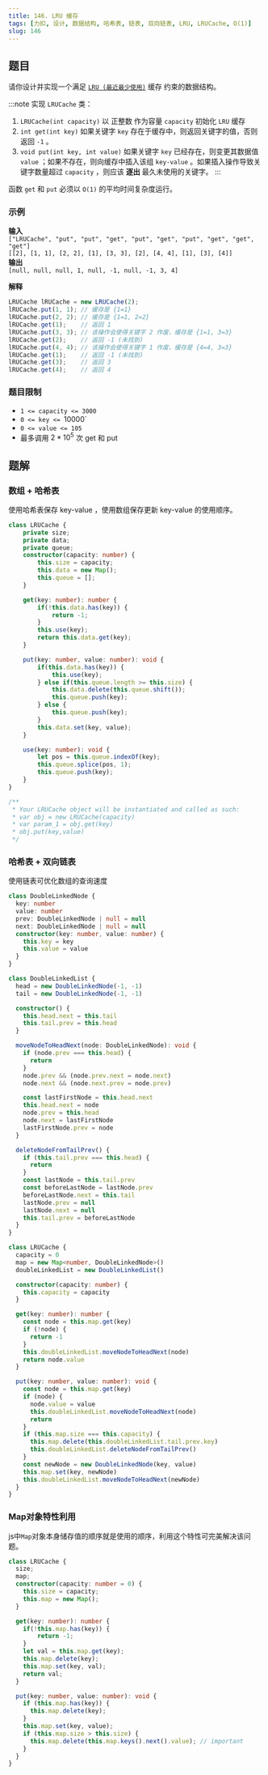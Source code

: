 ```yaml
---
title: 146. LRU 缓存
tags: [力扣, 设计, 数据结构, 哈希表, 链表, 双向链表, LRU, LRUCache, O(1)]
slug: 146
---
```

## 题目
请你设计并实现一个满足 [`LRU (最近最少使用)`](https://baike.baidu.com/item/LRU) 缓存 约束的数据结构。

:::note 实现 `LRUCache` 类：
1. `LRUCache(int capacity)` 以 正整数 作为容量 `capacity` 初始化 `LRU` 缓存
2. `int get(int key)` 如果关键字 `key` 存在于缓存中，则返回关键字的值，否则返回 `-1` 。
3. `void put(int key, int value)` 如果关键字 `key` 已经存在，则变更其数据值 `value` ；如果不存在，则向缓存中插入该组 `key-value` 。如果插入操作导致关键字数量超过 `capacity` ，则应该 **逐出** 最久未使用的关键字。
:::

函数 `get` 和 `put` 必须以 `O(1)` 的平均时间复杂度运行。

### 示例

**输入**  
`["LRUCache", "put", "put", "get", "put", "get", "put", "get", "get", "get"]`  
`[[2], [1, 1], [2, 2], [1], [3, 3], [2], [4, 4], [1], [3], [4]]`  
**输出**  
`[null, null, null, 1, null, -1, null, -1, 3, 4]`

**解释** 
```js
LRUCache lRUCache = new LRUCache(2);
lRUCache.put(1, 1); // 缓存是 {1=1}
lRUCache.put(2, 2); // 缓存是 {1=1, 2=2}
lRUCache.get(1);    // 返回 1
lRUCache.put(3, 3); // 该操作会使得关键字 2 作废，缓存是 {1=1, 3=3}
lRUCache.get(2);    // 返回 -1 (未找到)
lRUCache.put(4, 4); // 该操作会使得关键字 1 作废，缓存是 {4=4, 3=3}
lRUCache.get(1);    // 返回 -1 (未找到)
lRUCache.get(3);    // 返回 3
lRUCache.get(4);    // 返回 4
```

### 题目限制

- `1 <= capacity <= 3000` 
- `0 <= key <= `10000`
- `0 <= value <= 105` 
- 最多调用 $2 * 10^5$ 次 get 和 put

## 题解
### 数组 + 哈希表
使用哈希表保存 key-value ，使用数组保存更新 key-value 的使用顺序。

```ts
class LRUCache {
    private size;
    private data;
    private queue;
    constructor(capacity: number) {
        this.size = capacity;
        this.data = new Map();
        this.queue = [];
    }

    get(key: number): number {
        if(!this.data.has(key)) {
            return -1;
        }
        this.use(key);
        return this.data.get(key);
    }

    put(key: number, value: number): void {
        if(this.data.has(key)) {
            this.use(key);
        } else if(this.queue.length >= this.size) {
            this.data.delete(this.queue.shift());
            this.queue.push(key);
        } else {
            this.queue.push(key);
        }
        this.data.set(key, value);
    }

    use(key: number): void {
        let pos = this.queue.indexOf(key);
        this.queue.splice(pos, 1);
        this.queue.push(key);
    }
}

/**
 * Your LRUCache object will be instantiated and called as such:
 * var obj = new LRUCache(capacity)
 * var param_1 = obj.get(key)
 * obj.put(key,value)
 */
```

### 哈希表 + 双向链表
使用链表可优化数组的查询速度

```ts
class DoubleLinkedNode {
  key: number
  value: number
  prev: DoubleLinkedNode | null = null
  next: DoubleLinkedNode | null = null
  constructor(key: number, value: number) {
    this.key = key
    this.value = value
  }
}

class DoubleLinkedList {
  head = new DoubleLinkedNode(-1, -1)
  tail = new DoubleLinkedNode(-1, -1)

  constructor() {
    this.head.next = this.tail
    this.tail.prev = this.head
  }

  moveNodeToHeadNext(node: DoubleLinkedNode): void {
    if (node.prev === this.head) {
      return
    }
    node.prev && (node.prev.next = node.next)
    node.next && (node.next.prev = node.prev)

    const lastFirstNode = this.head.next
    this.head.next = node
    node.prev = this.head
    node.next = lastFirstNode
    lastFirstNode.prev = node
  }

  deleteNodeFromTailPrev() {
    if (this.tail.prev === this.head) {
      return
    }
    const lastNode = this.tail.prev
    const beforeLastNode = lastNode.prev
    beforeLastNode.next = this.tail
    lastNode.prev = null
    lastNode.next = null
    this.tail.prev = beforeLastNode
  }
}

class LRUCache {
  capacity = 0
  map = new Map<number, DoubleLinkedNode>()
  doubleLinkedList = new DoubleLinkedList()

  constructor(capacity: number) {
    this.capacity = capacity
  }

  get(key: number): number {
    const node = this.map.get(key)
    if (!node) {
      return -1
    }
    this.doubleLinkedList.moveNodeToHeadNext(node)
    return node.value
  }

  put(key: number, value: number): void {
    const node = this.map.get(key)
    if (node) {
      node.value = value
      this.doubleLinkedList.moveNodeToHeadNext(node)
      return
    }
    if (this.map.size === this.capacity) {
      this.map.delete(this.doubleLinkedList.tail.prev.key)
      this.doubleLinkedList.deleteNodeFromTailPrev()
    }
    const newNode = new DoubleLinkedNode(key, value)
    this.map.set(key, newNode)
    this.doubleLinkedList.moveNodeToHeadNext(newNode)
  }
}
```

### Map对象特性利用
js中`Map`对象本身储存值的顺序就是使用的顺序，利用这个特性可完美解决该问题。

```ts
class LRUCache {
  size;
  map;
  constructor(capacity: number = 0) {
    this.size = capacity;
    this.map = new Map();
  }

  get(key: number): number {
    if(!this.map.has(key)) {
        return -1;
    }
    let val = this.map.get(key);
    this.map.delete(key);
    this.map.set(key, val);
    return val;
  }

  put(key: number, value: number): void {
    if (this.map.has(key)) {
      this.map.delete(key);
    }
    this.map.set(key, value);
    if (this.map.size > this.size) {
      this.map.delete(this.map.keys().next().value); // important
    }
  }
}
```

